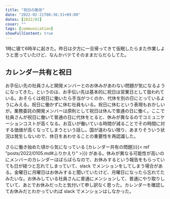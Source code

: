 ```yaml
---
title: "祝日の勤怠"
date: "2022-02-21T08:36:31+09:00"
dates: [2022/02]
cover: ""
tags: [communication]
showFullContent: true
---
```


1時に寝て6時半に起きた。昨日は夕方に一旦帰ってきて仮眠したらまた作業しようと思っていたけど、なんかバテてそのままだらだらしてた。

## カレンダー共有と祝日

お手伝い先の社員さんと開発メンバーとのお休みがあわない問題が気になるようになってきた。というのは、お手伝い先は基本的に祝日は営業日として扱われている。おそらくは祝日に働いたら手当がつくのか、代休を別の日にとっているようにみえる。祝日に働かずに休む社員もいる。祝日に休むという表現もおかしいが。業務委託の開発メンバーは原則として祝日は休んで普通の日に働く。ここで社員さんが祝日に働いて普通の日に代休をとると、休みが異なるのでコミュニケーションコストが高くなる。お互いが働いている時間が減ることでその時間に対する価値が高くなってしまうという話し。国が違わない限り、あまりそういう状況は発生しないので、休日をあわせることの重要性を再認識した。

さらに働き始めた頃から気になっている [カレンダー共有の問題]({{< ref "posts/2022/0105.md#ふりかえり" >}}) がある。休みが異なる可能性が高いのにメンバーのカレンダーはばらばらなので、お休みするという報告をもらっていても日が経つと忘れてしまっていて、slack でメンションをしてしまう場合がある。金曜日に月曜日はお休みすると聞いていたけど、月曜日になったら忘れてたみたいな。お休みしている社員さんに普通にメンションして、普通にやり取りしていて、あとでお休みだったと気付いて申し訳なく思った。カレンダーを確認してお休みだとわかっていれば slack でメンションはしなかった。

